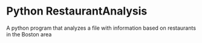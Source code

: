 # Python RestaurantAnalysis
 A python program that analyzes a file with information based on restaurants in the Boston area
